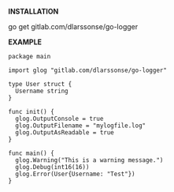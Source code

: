 **INSTALLATION**

go get gitlab.com/dlarssonse/go-logger

**EXAMPLE**

```golang
package main

import glog "gitlab.com/dlarssonse/go-logger"

type User struct {
  Username string
}

func init() {
  glog.OutputConsole = true
  glog.OutputFilename = "mylogfile.log"
  glog.OutputAsReadable = true
}

func main() {
  glog.Warning("This is a warning message.")
  glog.Debug(int16(16))
  glog.Error(User{Username: "Test"})
}
```